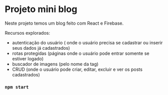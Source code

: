 # Projeto mini blog

Neste projeto temos um blog feito com React e Firebase.

Recursos explorados:
 * autenticação do usuário ( onde o usuário precisa se cadastrar ou inserir seus dados já cadastrados)
 * rotas protegidas (páginas onde o usuário pode entrar somente se estiver logado)
 * buscador de imagens (pelo nome da tag)
 * CRUD (onde o usuário pode criar, editar, excluir e ver os posts cadastrados)

### `npm start`





